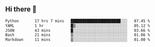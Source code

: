 ## Hi there 👋

<!--START_SECTION:waka-->

```txt
Python       17 hrs 7 mins   ██████████████████████░░░   87.45 %
YAML         1 hr            █▒░░░░░░░░░░░░░░░░░░░░░░░   05.12 %
JSON         43 mins         █░░░░░░░░░░░░░░░░░░░░░░░░   03.66 %
Bash         21 mins         ▒░░░░░░░░░░░░░░░░░░░░░░░░   01.86 %
Markdown     11 mins         ▒░░░░░░░░░░░░░░░░░░░░░░░░   01.00 %
```

<!--END_SECTION:waka-->

<!--
**OliverShang/OliverShang** is a ✨ _special_ ✨ repository because its `README.md` (this file) appears on your GitHub profile.

Here are some ideas to get you started:

- 🔭 I’m currently working on ...
- 🌱 I’m currently learning ...
- 👯 I’m looking to collaborate on ...
- 🤔 I’m looking for help with ...
- 💬 Ask me about ...
- 📫 How to reach me: ...
- 😄 Pronouns: ...
- ⚡ Fun fact: ...
-->
